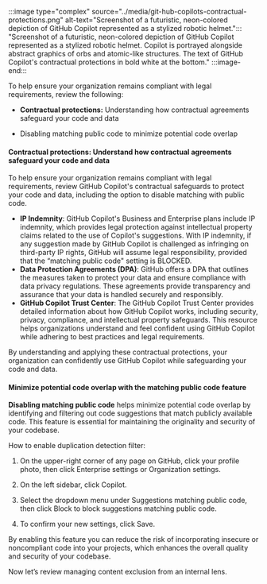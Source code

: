 :::image type="complex" source="../media/git-hub-copilots-contractual-protections.png" alt-text="Screenshot of a futuristic, neon-colored depiction of GitHub Copilot represented as a stylized robotic helmet.":::
"Screenshot of a futuristic, neon-colored depiction of GitHub Copilot represented as a stylized robotic helmet. Copilot is portrayed alongside abstract graphics of orbs and atomic-like structures. The text of GitHub Copilot's contractual protections in bold white at the bottom."
:::image-end:::

To help ensure your organization remains compliant with legal requirements, review the following:

- **Contractual protections:** Understanding how contractual agreements safeguard your code and data

- Disabling matching public code to minimize potential code overlap

#### Contractual protections: Understand how contractual agreements safeguard your code and data

To help ensure your organization remains compliant with legal requirements, review GitHub Copilot's contractual safeguards to protect your code and data, including the option to disable matching with public code.

- **IP Indemnity**: GitHub Copilot's Business and Enterprise plans include IP indemnity, which provides legal protection against intellectual property claims related to the use of Copilot's suggestions. With IP indemnity, if any suggestion made by GitHub Copilot is challenged as infringing on third-party IP rights, GitHub will assume legal responsibility, provided that the “matching public code" setting is BLOCKED.
- **Data Protection Agreements (DPA)**: GitHub offers a DPA that outlines the measures taken to protect your data and ensure compliance with data privacy regulations. These agreements provide transparency and assurance that your data is handled securely and responsibly.
- **GitHub Copilot Trust Center**: The GitHub Copilot Trust Center provides detailed information about how GitHub Copilot works, including security, privacy, compliance, and intellectual property safeguards. This resource helps organizations understand and feel confident using GitHub Copilot while adhering to best practices and legal requirements.

By understanding and applying these contractual protections, your organization can confidently use GitHub Copilot while safeguarding your code and data.

#### Minimize potential code overlap with the matching public code feature

**Disabling matching public code** helps minimize potential code overlap by identifying and filtering out code suggestions that match publicly available code. This feature is essential for maintaining the originality and security of your codebase.

How to enable duplication detection filter:

1. On the upper-right corner of any page on GitHub, click your profile photo, then click Enterprise settings or Organization settings.

1. On the left sidebar, click Copilot.

1. Select the dropdown menu under Suggestions matching public code, then click Block to block suggestions matching public code.

1. To confirm your new settings, click Save.

By enabling this feature you can reduce the risk of incorporating insecure or noncompliant code into your projects, which enhances the overall quality and security of your codebase.

Now let’s review managing content exclusion from an internal lens.
